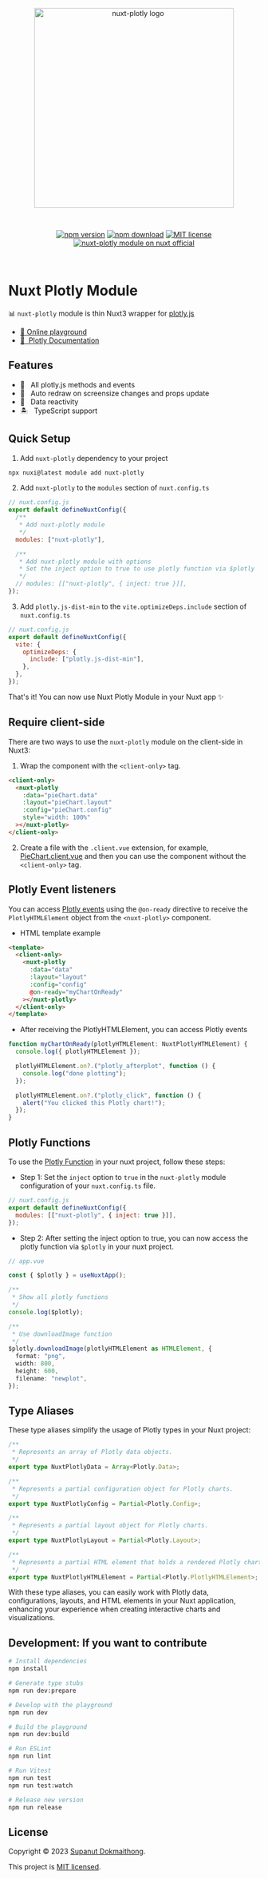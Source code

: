 <p align="center">
  <a href="https://github.com/superdev-tech/nuxt-plotly" target="_blank" rel="noopener noreferrer">
    <img style="width:400px" src="https://raw.githubusercontent.com/superdev-tech/nuxt-plotly/main/nuxt-plotly-logo.svg" alt="nuxt-plotly logo">
  </a>
</p>
<br/>
<p align="center">
  <a href="https://npmjs.com/package/nuxt-plotly"><img src="https://img.shields.io/npm/v/nuxt-plotly/latest.svg?style=flat&colorA=18181B&colorB=28CF8D" alt="npm version"></a>
  <a href="https://npmjs.com/package/nuxt-plotly"><img src="https://img.shields.io/npm/dm/nuxt-plotly.svg?style=flat&colorA=18181B&colorB=28CF8D" alt="npm download"></a>
  <a href="https://github.com/superdev-tech/nuxt-plotly/blob/main/LICENSE"><img src="https://img.shields.io/npm/l/nuxt-plotly.svg?style=flat&colorA=18181B&colorB=28CF8D" alt="MIT license"></a>
  <a href="https://nuxt.com/modules/nuxt-plotly"><img src="https://img.shields.io/badge/Nuxt-18181B?logo=nuxt.js" alt="nuxt-plotly module on nuxt official"></a>
</p>
<br/>

# Nuxt Plotly Module

📊 `nuxt-plotly` module is thin Nuxt3 wrapper for [plotly.js](https://plotly.com/javascript/)

- [🏀 Online playground](https://stackblitz.com/edit/nuxt-starter-1bs1ke?file=app.vue)
- [📖 &nbsp;Plotly Documentation](https://plotly.com/javascript/plotly-fundamentals/)

## Features

<!-- Highlight some of the features your module provide here -->

- 🎇 &nbsp; All plotly.js methods and events
- 🗾 &nbsp; Auto redraw on screensize changes and props update
- 🚀 &nbsp; Data reactivity
- 🏝️ &nbsp; TypeScript support

## Quick Setup

1. Add `nuxt-plotly` dependency to your project

```bash
npx nuxi@latest module add nuxt-plotly
```

2. Add `nuxt-plotly` to the `modules` section of `nuxt.config.ts`

```js
// nuxt.config.js
export default defineNuxtConfig({
  /**
   * Add nuxt-plotly module
   */
  modules: ["nuxt-plotly"],

  /**
   * Add nuxt-plotly module with options
   * Set the inject option to true to use plotly function via $plotly
   */
  // modules: [["nuxt-plotly", { inject: true }]],
});
```

3. Add `plotly.js-dist-min` to the `vite.optimizeDeps.include` section of `nuxt.config.ts`

```js
// nuxt.config.js
export default defineNuxtConfig({
  vite: {
    optimizeDeps: {
      include: ["plotly.js-dist-min"],
    },
  },
});
```

That's it! You can now use Nuxt Plotly Module in your Nuxt app ✨

## Require client-side

There are two ways to use the `nuxt-plotly` module on the client-side in Nuxt3:

1. Wrap the component with the `<client-only>` tag.

```html
<client-only>
  <nuxt-plotly
    :data="pieChart.data"
    :layout="pieChart.layout"
    :config="pieChart.config"
    style="width: 100%"
  ></nuxt-plotly>
</client-only>
```

2. Create a file with the `.client.vue` extension, for example, [PieChart.client.vue](https://github.com/superdev-tech/nuxt-plotly/blob/main/playground/components/PieChart.client.vue) and then you can use the component without the `<client-only>` tag.

## Plotly Event listeners

You can access [Plotly events](https://plotly.com/javascript/plotlyjs-events) using the `@on-ready` directive to receive the `PlotlyHTMLElement` object from the `<nuxt-plotly>` component.

- HTML template example

```html
<template>
  <client-only>
    <nuxt-plotly
      :data="data"
      :layout="layout"
      :config="config"
      @on-ready="myChartOnReady"
    ></nuxt-plotly>
  </client-only>
</template>
```

- After receiving the PlotlyHTMLElement, you can access Plotly events

```typescript
function myChartOnReady(plotlyHTMLElement: NuxtPlotlyHTMLElement) {
  console.log({ plotlyHTMLElement });

  plotlyHTMLElement.on?.("plotly_afterplot", function () {
    console.log("done plotting");
  });

  plotlyHTMLElement.on?.("plotly_click", function () {
    alert("You clicked this Plotly chart!");
  });
}
```

## Plotly Functions

To use the [Plotly Function](https://plotly.com/javascript/plotlyjs-function-reference/) in your nuxt project, follow these steps:

- Step 1: Set the `inject` option to `true` in the `nuxt-plotly` module configuration of your `nuxt.config.ts` file.

```js
// nuxt.config.js
export default defineNuxtConfig({
  modules: [["nuxt-plotly", { inject: true }]],
});
```

- Step 2: After setting the inject option to true, you can now access the plotly function via `$plotly` in your nuxt project.

```ts
// app.vue

const { $plotly } = useNuxtApp();

/**
 * Show all plotly functions
 */
console.log($plotly);

/**
 * Use downloadImage function
 */
$plotly.downloadImage(plotlyHTMLElement as HTMLElement, {
  format: "png",
  width: 800,
  height: 600,
  filename: "newplot",
});
```

## Type Aliases

These type aliases simplify the usage of Plotly types in your Nuxt project:

```typescript
/**
 * Represents an array of Plotly data objects.
 */
export type NuxtPlotlyData = Array<Plotly.Data>;

/**
 * Represents a partial configuration object for Plotly charts.
 */
export type NuxtPlotlyConfig = Partial<Plotly.Config>;

/**
 * Represents a partial layout object for Plotly charts.
 */
export type NuxtPlotlyLayout = Partial<Plotly.Layout>;

/**
 * Represents a partial HTML element that holds a rendered Plotly chart.
 */
export type NuxtPlotlyHTMLElement = Partial<Plotly.PlotlyHTMLElement>;
```

With these type aliases, you can easily work with Plotly data, configurations, layouts, and HTML elements in your Nuxt application, enhancing your experience when creating interactive charts and visualizations.

## Development: If you want to contribute

```bash
# Install dependencies
npm install

# Generate type stubs
npm run dev:prepare

# Develop with the playground
npm run dev

# Build the playground
npm run dev:build

# Run ESLint
npm run lint

# Run Vitest
npm run test
npm run test:watch

# Release new version
npm run release
```

## License

Copyright © 2023 [Supanut Dokmaithong](https://github.com/Boomgeek).

This project is [MIT licensed](https://github.com/superdev-tech/nuxt-plotly/blob/main/LICENSE).
